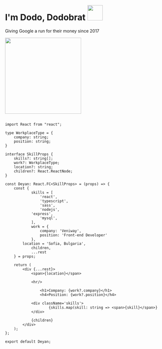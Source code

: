 # I'm Dodo, Dodobrat <img src="https://media.giphy.com/media/TdvgwNdoIY9Ncl2D4d/giphy.gif" height="50">

Giving Google a run for their money since 2017

<img src="https://media.giphy.com/media/eoxomXXVL2S0E/source.gif" height="250">

```tsx

import React from "react";

type WorkplaceType = {
	company: string;
	position: string;
}

interface SkillProps {
	skills?: string[];
	work?: WorkplaceType;
	location?: string;
	children?: React.ReactNode;
}

const Deyan: React.FC<SkillProps> = (props) => {
	const { 
    		skills = [
      			'react',
      			'typescript',
		      	'sass',
		      	'nodejs',
			'express',
		      	'mysql',
	    	],  
	    	work = {
	      		company: 'Veniway',
	      		position: 'Front-end Developer'
	    	},
		location = 'Sofia, Bulgaria',
	    	children, 
	    	...rest
  	} = props;
  
	return (
		<div {...rest}>
			<span>{location}</span>
			
			<hr/>
			
      			<h1>Company: {work?.company}</h1>
      			<h4>Position: {work?.position}</h4>
			
			<div className='skills'>
      				{skills.map(skill: string => <span>{skill}</span>}
			</div>
			
			{children}
		</div>
	);
};

export default Deyan;

```
